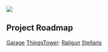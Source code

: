 


![](https://github-readme-stats.vercel.app/api?username=gsxhnd&bg_color=30,e96443,904e95&title_color=fff&text_color=fff)

## Project Roadmap

[Garage](https://github.com/gsxhnd/garage)
[ThingsTower](https://github.com/gsxhnd/ThingsTower):
[Railgun](https://github.com/gsxhnd/garage)
[Stellaris](https://github.com/gsxhnd/Stellaris)
